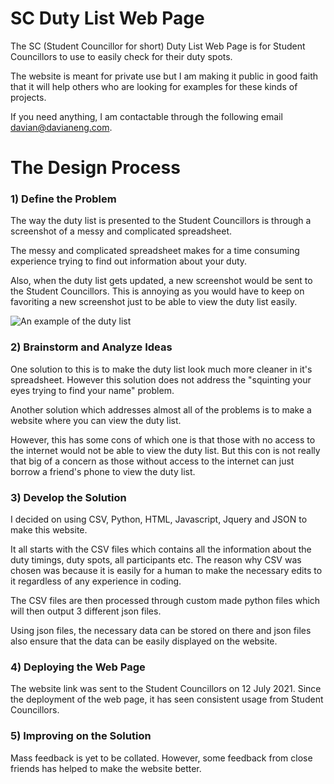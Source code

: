 ﻿# SC Duty List Web Page

The SC (Student Councillor for short) Duty List Web Page is for Student Councillors to use to easily check for their duty spots.

The website is meant for private use but I am making it public in good faith that it will help others who are looking for examples for these kinds of projects.

If you need anything, I am contactable through the following email davian@davianeng.com.

# The Design Process
### 1) Define the Problem
The way the duty list is presented to the Student Councillors is through a screenshot of a messy and complicated spreadsheet.

The messy and complicated spreadsheet makes for a time consuming experience trying to find out information about your duty.

Also, when the duty list gets updated, a new screenshot would be sent to the Student Councillors. This is annoying as you would have to keep on favoriting a new screenshot just to be able to view the duty list easily.

![An example of the duty list](https://www.davianeng.com/images/518fba3f-5023-4804-8611-e7707614d1ec.jpg)

### 2) Brainstorm and Analyze Ideas
One solution to this is to make the duty list look much more cleaner in it's spreadsheet. However this solution does not address the "squinting your eyes trying to find your name" problem.

Another solution which addresses almost all of the problems is to make a website where you can view the duty list. 

However, this has some cons of which one is that those with no access to the internet would not be able to view the duty list. But this con is not really that big of a concern as those without access to the internet can just borrow a friend's phone to view the duty list.

### 3) Develop the Solution
I decided on using CSV, Python, HTML, Javascript, Jquery and JSON to make this website.

It all starts with the CSV files which contains all the information about the duty timings, duty spots, all participants etc. The reason why CSV was chosen was because it is easily for a human to make the necessary edits to it regardless of any experience in coding.

The CSV files are then processed through custom made python files which will then output 3 different json files.

Using json files, the necessary data can be stored on there and json files also ensure that the data can be easily displayed on the website.

### 4) Deploying the Web Page
The website link was sent to the Student Councillors on 12 July 2021. Since the deployment of the web page, it has seen consistent usage from Student Councillors.

### 5) Improving on the Solution
Mass feedback is yet to be collated. However, some feedback from close friends has helped to make the website better.

